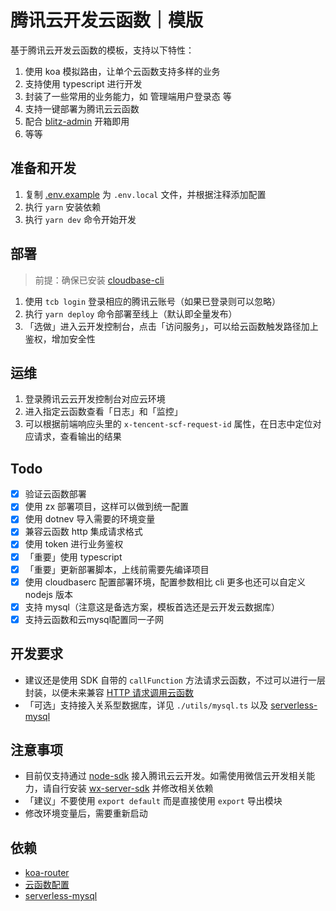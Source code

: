 # 腾讯云开发云函数｜模版

基于腾讯云开发云函数的模板，支持以下特性：

1. 使用 koa 模拟路由，让单个云函数支持多样的业务
2. 支持使用 typescript 进行开发
3. 封装了一些常用的业务能力，如 管理端用户登录态 等
4. 支持一键部署为腾讯云云函数
5. 配合 [blitz-admin](https://github.com/jay4q/blitz-admin) 开箱即用
6. 等等

## 准备和开发

1. 复制 [.env.example](./.env.example) 为 `.env.local` 文件，并根据注释添加配置
2. 执行 `yarn` 安装依赖
3. 执行 `yarn dev` 命令开始开发

## 部署

> 前提：确保已安装 [cloudbase-cli](https://docs.cloudbase.net/cli-v1/install.html)

1. 使用 `tcb login` 登录相应的腾讯云账号（如果已登录则可以忽略）
2. 执行 `yarn deploy` 命令部署至线上（默认即全量发布）
3. 「选做」进入云开发控制台，点击「访问服务」，可以给云函数触发路径加上鉴权，增加安全性

## 运维

1. 登录腾讯云云开发控制台对应云环境
2. 进入指定云函数查看「日志」和「监控」
3. 可以根据前端响应头里的 `x-tencent-scf-request-id` 属性，在日志中定位对应请求，查看输出的结果

## Todo

+ [x] 验证云函数部署
+ [x] 使用 zx 部署项目，这样可以做到统一配置
+ [x] 使用 dotnev 导入需要的环境变量
+ [x] 兼容云函数 http 集成请求格式
+ [x] 使用 token 进行业务鉴权
+ [x] 「重要」使用 typescript
+ [x] 「重要」更新部署脚本，上线前需要先编译项目
+ [x] 使用 cloudbaserc 配置部署环境，配置参数相比 cli 更多也还可以自定义 nodejs 版本
+ [x] 支持 mysql（注意这是备选方案，模板首选还是云开发云数据库）
+ [x] 支持云函数和云mysql配置同一子网

## 开发要求

+ 建议还是使用 SDK 自带的 `callFunction` 方法请求云函数，不过可以进行一层封装，以便未来兼容 [HTTP 请求调用云函数](https://docs.cloudbase.net/service/access-cloud-function.html#kua-yu-chu-li)
+ 「可选」支持接入关系型数据库，详见 `./utils/mysql.ts` 以及 [serverless-mysql](https://github.com/jeremydaly/serverless-mysql)

## 注意事项

+ 目前仅支持通过 [node-sdk](https://docs.cloudbase.net/api-reference/server/node-sdk/database/database.html) 接入腾讯云云开发。如需使用微信云开发相关能力，请自行安装 [wx-server-sdk](https://developers.weixin.qq.com/miniprogram/dev/wxcloud/guide/functions/wx-server-sdk.html) 并修改相关依赖
+ 「建议」不要使用 `export default` 而是直接使用 `export` 导出模块
+ 修改环境变量后，需要重新启动

## 依赖

+ [koa-router](https://github.com/koajs/router/blob/master/API.md)
+ [云函数配置](https://docs.cloudbase.net/cli-v1/functions/configs.html)
+ [serverless-mysql](https://github.com/jeremydaly/serverless-mysql)
